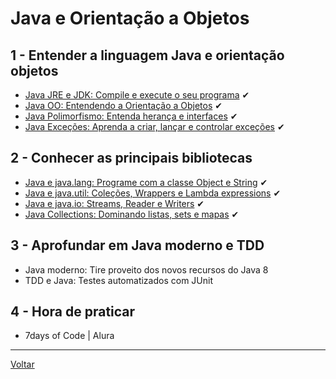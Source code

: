 # Java e Orientação a Objetos

## 1 - Entender a linguagem Java e orientação objetos

- [Java JRE e JDK: Compile e execute o seu programa](./1_1_java-jre-jdk.md) ✔
- [Java OO: Entendendo a Orientação a Objetos](./1_2_java-oo.md) ✔
- [Java Polimorfismo: Entenda herança e interfaces](./1_3_java-polimorfismo.md) ✔
- [Java Exceções: Aprenda a criar, lançar e controlar exceções](./1_4_java-excecoes.md) ✔

## 2 - Conhecer as principais bibliotecas

- [Java e java.lang: Programe com a classe Object e String](./2_1_java-lang.md) ✔
- [Java e java.util: Coleções, Wrappers e Lambda expressions](./2_2_java-util.md) ✔
- [Java e java.io: Streams, Reader e Writers](./2_3_java-io.md) ✔
- [Java Collections: Dominando listas, sets e mapas](./2_4_java-collections.md) ✔

## 3 - Aprofundar em Java moderno e TDD

- Java moderno: Tire proveito dos novos recursos do Java 8
- TDD e Java: Testes automatizados com JUnit

## 4 - Hora de praticar

- 7days of Code | Alura

---

[Voltar](../../README.md)